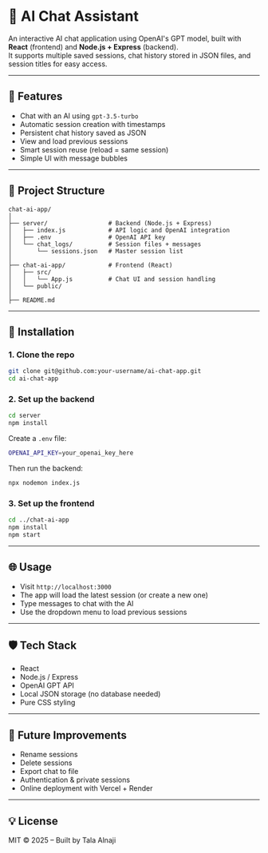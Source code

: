 # 💬 AI Chat Assistant

An interactive AI chat application using OpenAI's GPT model, built with **React** (frontend) and **Node.js + Express** (backend).  
It supports multiple saved sessions, chat history stored in JSON files, and session titles for easy access.

---

## 🚀 Features

- Chat with an AI using `gpt-3.5-turbo`
- Automatic session creation with timestamps
- Persistent chat history saved as JSON
- View and load previous sessions
- Smart session reuse (reload = same session)
- Simple UI with message bubbles

---

## 📂 Project Structure

```
chat-ai-app/
│
├── server/                 # Backend (Node.js + Express)
│   ├── index.js            # API logic and OpenAI integration
│   ├── .env                # OpenAI API key
│   └── chat_logs/          # Session files + messages
│       └── sessions.json   # Master session list
│
├── chat-ai-app/            # Frontend (React)
│   ├── src/
│   │   └── App.js          # Chat UI and session handling
│   └── public/
│
├── README.md
```

---

## 🔧 Installation

### 1. Clone the repo

```bash
git clone git@github.com:your-username/ai-chat-app.git
cd ai-chat-app
```

### 2. Set up the backend

```bash
cd server
npm install
```

Create a `.env` file:

```bash
OPENAI_API_KEY=your_openai_key_here
```

Then run the backend:

```bash
npx nodemon index.js
```

### 3. Set up the frontend

```bash
cd ../chat-ai-app
npm install
npm start
```

---

## 🌐 Usage

- Visit `http://localhost:3000`
- The app will load the latest session (or create a new one)
- Type messages to chat with the AI
- Use the dropdown menu to load previous sessions

---

## 🛡 Tech Stack

- React
- Node.js / Express
- OpenAI GPT API
- Local JSON storage (no database needed)
- Pure CSS styling

---

## 📌 Future Improvements

- Rename sessions
- Delete sessions
- Export chat to file
- Authentication & private sessions
- Online deployment with Vercel + Render

---

## 💡 License

MIT © 2025 – Built by Tala Alnaji
